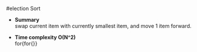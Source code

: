 #election Sort
* **Summary**  
swap current item with currently smallest item, and move 1 item forward.</p></li>
* **Time complexity O(N^2)**  
for{for{}}
